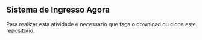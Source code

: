 ## Sistema de Ingresso Agora

Para realizar esta atividade é necessario que faça o download ou clone este [repositorio](https://github.com/zup-academy/nosso-ingresso-agora/tree/feat/test-atualizacao-ingresso). 
